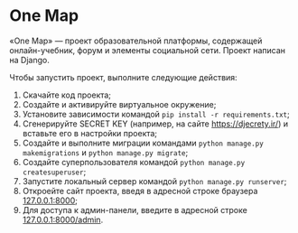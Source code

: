 # One Map
«One Map» — проект образовательной платформы, содержащей онлайн-учебник, форум и элементы социальной сети. Проект написан на Django.

Чтобы запустить проект, выполните следующие действия:
1. Скачайте код проекта;
2. Создайте и активируйте виртуальное окружение;
3. Установите зависимости командой `pip install -r requirements.txt`;
4. Сгенерируйте SECRET KEY (например, на сайте https://djecrety.ir/) и вставьте его в настройки проекта;
5. Создайте и выполните миграции командами `python manage.py makemigrations` и `python manage.py migrate`;
6. Создайте суперпользователя командой `python manage.py createsuperuser`;
7. Запустите локальный сервер командой `python manage.py runserver`;
8. Откроейте сайт проекта, введя в адресной строке браузера [127.0.0.1:8000](http://127.0.0.1:8000/);
12. Для доступа к админ-панели, введите в адресной строке [127.0.0.1:8000/admin](http://127.0.0.1:8000/admin/).
